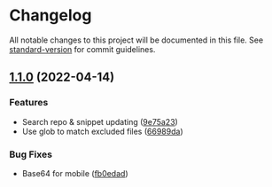 # Changelog

All notable changes to this project will be documented in this file. See [standard-version](https://github.com/conventional-changelog/standard-version) for commit guidelines.

## [1.1.0](https://github.com/Mara-Li/obsidian-snippet-downloader/compare/1.0.0...1.1.0) (2022-04-14)


### Features

* Search repo & snippet updating ([9e75a23](https://github.com/Mara-Li/obsidian-snippet-downloader/commit/9e75a2330cbe72da27cc8b770ad05708da7ad2c1))
* Use glob to match excluded files ([66989da](https://github.com/Mara-Li/obsidian-snippet-downloader/commit/66989da74cafa496f3f2b052ca98f840eaa79160))


### Bug Fixes

* Base64 for mobile ([fb0edad](https://github.com/Mara-Li/obsidian-snippet-downloader/commit/fb0edad15715874e3ed48d11ecd314ae4646d0a5))
